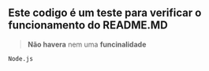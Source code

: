 <h2>Este codigo é um teste para verificar o funcionamento do README.MD</h2>

>**Não havera** nem uma **funcinalidade**

```
Node.js
```
